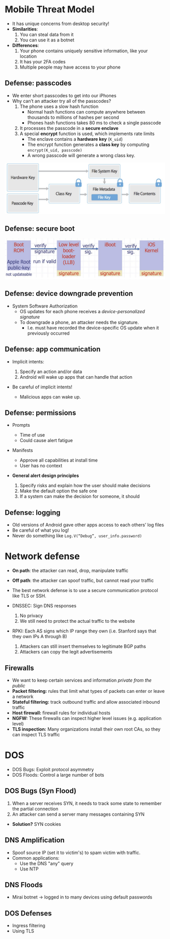 # Mobile Threat Model
* It has unique concerns from desktop security!
* **Similarities**:
	1. You can steal data from it
	2. You can use it as a botnet
* **Differences**: 
	1. Your phone contains uniquely sensitive information, like your location 
	2. It has your 2FA codes 
	3. Multiple people may have access to your phone

## Defense: passcodes
* We enter short passcodes to get into our iPhones
* Why can’t an attacker try all of the passcodes?
	1. The phone uses a slow hash function
		* Normal hash functions can compute anywhere between thousands to millions of hashes per second
		* Phones hash functions takes 80 ms to check a single passcode
	2. It processes the passcode in a **secure enclave**
	3. A special **encrypt** function is used, which implements rate limits
		* The enclave contains a **hardware key** (`K_uid`)
		* The encrypt function generates a **class key** by computing `encrypt(K_uid, passcode)`
		* A wrong passcode will generate a wrong class key.

![Pasted image 20240609231256](attachments/Pasted%20image%2020240609231256.png)

## Defense: secure boot
![Pasted image 20240609231340](attachments/Pasted%20image%2020240609231340.png)

## Defense: device downgrade prevention

* System Software Authorization
	* OS updates for each phone receives a *device-personalized signature*
	* To downgrade a phone, an attacker needs the signature.
		* I.e. must have recorded the device-specific OS update when it previously occurred

## Defense: app communication

* Implicit intents:
	1. Specify an action and/or data
	2. Android will wake up apps that can handle that action

* Be careful of implicit intents!
	* Malicious apps can wake up.

## Defense: permissions
* Prompts
	* Time of use
	* Could cause alert fatigue
* Manifests
	* Approve all capabilities at install time
	* User has no context
	
* **General alert design principles**
	1. Specify risks and explain how the user should make decisions
	2. Make the default option the safe one
	3. If a system can make the decision for someone, it should

## Defense: logging
* Old versions of Android gave other apps access to each others’ log files
* Be careful of what you log!
* Never do something like `Log.V(“Debug”, user_info.password)`


# Network defense
* **On path**: the attacker can read, drop, manipulate traffic
* **Off path**: the attacker can spoof traffic, but cannot read your traffic

* The best network defense is to use a secure communication protocol like TLS or SSH.

* DNSSEC: Sign DNS responses
	1. No privacy
	2. We still need to protect the actual traffic to the website

* RPKI: Each AS signs which IP range they own (i.e. Stanford says that they own IPs A through B)
	1. Attackers can still insert themselves to legitimate BGP paths
	2. Attackers can copy the legit advertisements

## Firewalls
* We want to keep certain services and information *private from the public*
* **Packet filtering:** rules that limit what types of packets can enter or leave a network
* **Stateful filtering:** track outbound traffic and allow associated inbound traffic 
* **Host firewall:** firewall rules for individual hosts 
* **NGFW:** These firewalls can inspect higher level issues (e.g. application level)
* **TLS inspection:** Many organizations install their own root CAs, so they can inspect TLS traffic


# DOS
* DOS Bugs: Exploit protocol asymmetry
* DOS Floods: Control a large number of bots


## DOS Bugs (Syn Flood)
1. When a server receives SYN, it needs to track some state to remember the partial connection
2. An attacker can send a server many messages containing SYN

* **Solution?** SYN cookies


## DNS Amplification
* Spoof source IP (set it to victim's) to spam victim with traffic.
* Common applications:
	* Use the DNS "any" query
	* Use NTP

## DNS Floods
* Mirai botnet -> logged in to many devices using default passwords

## DOS Defenses
* Ingress filtering
* Using TLS

